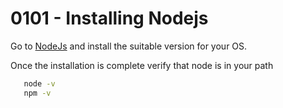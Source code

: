 # 0101 - Installing Nodejs

Go to [NodeJs](https://nodejs.org/en/download/) and install the suitable version for your OS.

Once the installation is complete verify that node is in your path
```bash
   node -v
   npm -v
```
